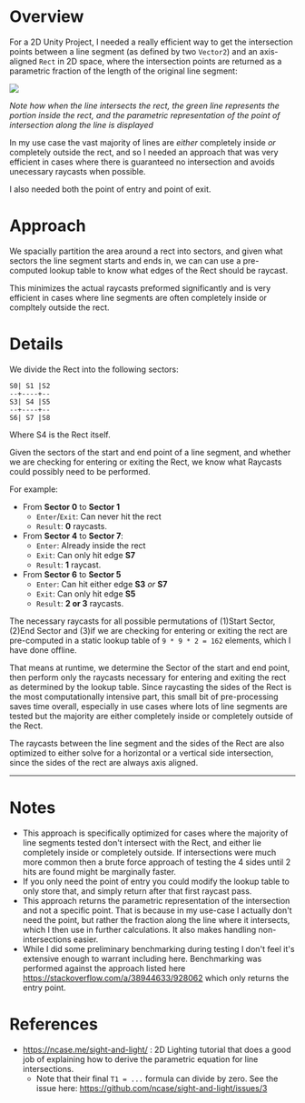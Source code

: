 # Overview

For a 2D Unity Project, I needed a really efficient way to get the intersection points between a line segment (as defined by two `Vector2`) and an axis-aligned `Rect` in 2D space, where the intersection points are returned as a parametric fraction of the length of the original line segment:

![](https://i.imgur.com/XL6NVkd.gif)

_Note how when the line intersects the rect, the green line represents the portion inside the rect, and the parametric representation of the point of intersection along the line is displayed_

In my use case the vast majority of lines are *either* completely inside *or* completely outside the rect, and so I needed an approach that was very efficient in cases where there is guaranteed no intersection and avoids unecessary raycasts when possible.

I also needed both the point of entry and point of exit.


# Approach

We spacially partition the area around a rect into sectors, and given what sectors the line segment starts and ends in, we can can use a pre-computed lookup table to know what edges of the Rect should be raycast.

This minimizes the actual raycasts preformed significantly and is very efficient in cases where line segments are often completely inside or compltely outside the rect.

# Details

We divide the Rect into the following sectors:
```
S0| S1 |S2
--+----+--
S3| S4 |S5
--+----+--
S6| S7 |S8
```
Where S4 is the Rect itself.

Given the sectors of the start and end point of a line segment, and whether we are checking for entering or exiting the Rect, we know what Raycasts could possibly need to be performed.

For example:
- From **Sector 0** to **Sector 1**
  - `Enter`/`Exit`: Can never hit the rect 
  - `Result`: **0** raycasts.
- From **Sector 4** to **Sector 7**: 
  - `Enter`: Already inside the rect
  - `Exit`: Can only hit edge **S7**
  - `Result`: **1** raycast.
- From **Sector 6** to **Sector 5**
  - `Enter`: Can hit either edge **S3** *or* **S7** 
  - `Exit`: Can only hit edge **S5**
  - `Result`: **2 or 3** raycasts.

The necessary raycasts for all possible permutations of (1)Start Sector, (2)End Sector and (3)if we are checking for entering or exiting the rect are pre-computed in a static lookup table of `9 * 9 * 2 = 162` elements, which I have done offline.

That means at runtime, we determine the Sector of the start and end point, then perform only the raycasts necessary for entering and exiting the rect as determined by the lookup table. Since raycasting the sides of the Rect is the most computationally intensive part, this small bit of pre-processing saves time overall, especially in use cases where lots of line segments are tested but the majority are either completely inside or completely outside of the Rect.

The raycasts between the line segment and the sides of the Rect are also optimized to either solve for a horizontal or a vertical side intersection, since the sides of the rect are always axis aligned.

-----

# Notes
- This approach is specifically optimized for cases where the majority of line segments tested don't intersect with the Rect, and either lie completely inside or completely outside. If intersections were much more common then a brute force approach of testing the 4 sides until 2 hits are found might be marginally faster.
- If you only need the point of entry you could modify the lookup table to only store that, and simply return after that first raycast pass.
- This approach returns the parametric representation of the intersection and not a specific point. That is because in my use-case I actually don't need the point, but rather the fraction along the line where it intersects, which I then use in further calculations. It also makes handling non-intersections easier.
- While I did some preliminary benchmarking during testing I don't feel it's extensive enough to warrant including here. Benchmarking was performed against the approach listed here https://stackoverflow.com/a/38944633/928062 which only returns the entry point.

# References
- https://ncase.me/sight-and-light/ : 2D Lighting tutorial that does a good job of explaining how to derive the parametric equation for line intersections. 
  - Note that their final `T1 = ...` formula can divide by zero. See the issue here: https://github.com/ncase/sight-and-light/issues/3